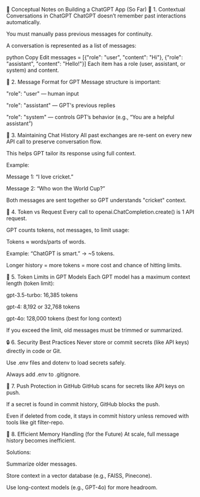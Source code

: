 📘 Conceptual Notes on Building a ChatGPT App (So Far)
🧠 1. Contextual Conversations in ChatGPT
ChatGPT doesn’t remember past interactions automatically.

You must manually pass previous messages for continuity.

A conversation is represented as a list of messages:

python
Copy
Edit
messages = [{"role": "user", "content": "Hi"}, {"role": "assistant", "content": "Hello!"}]
Each item has a role (user, assistant, or system) and content.

🧩 2. Message Format for GPT
Message structure is important:

"role": "user" — human input

"role": "assistant" — GPT's previous replies

"role": "system" — controls GPT’s behavior (e.g., “You are a helpful assistant”)

🔁 3. Maintaining Chat History
All past exchanges are re-sent on every new API call to preserve conversation flow.

This helps GPT tailor its response using full context.

Example:

Message 1: “I love cricket.”

Message 2: “Who won the World Cup?”

Both messages are sent together so GPT understands "cricket" context.

🧾 4. Token vs Request
Every call to openai.ChatCompletion.create() is 1 API request.

GPT counts tokens, not messages, to limit usage:

Tokens ≈ words/parts of words.

Example: “ChatGPT is smart.” → ~5 tokens.

Longer history = more tokens = more cost and chance of hitting limits.

📏 5. Token Limits in GPT Models
Each GPT model has a maximum context length (token limit):

gpt-3.5-turbo: 16,385 tokens

gpt-4: 8,192 or 32,768 tokens

gpt-4o: 128,000 tokens (best for long context)

If you exceed the limit, old messages must be trimmed or summarized.

🔒 6. Security Best Practices
Never store or commit secrets (like API keys) directly in code or Git.

Use .env files and dotenv to load secrets safely.

Always add .env to .gitignore.

🔐 7. Push Protection in GitHub
GitHub scans for secrets like API keys on push.

If a secret is found in commit history, GitHub blocks the push.

Even if deleted from code, it stays in commit history unless removed with tools like git filter-repo.

🚀 8. Efficient Memory Handling (for the Future)
At scale, full message history becomes inefficient.

Solutions:

Summarize older messages.

Store context in a vector database (e.g., FAISS, Pinecone).

Use long-context models (e.g., GPT-4o) for more headroom.

